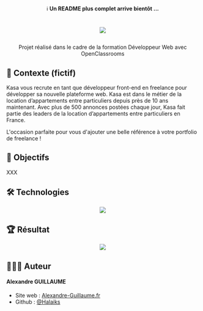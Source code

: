 <p align="center">ℹ️ <b>Un README plus complet arrive bientôt ...</b></p>

# <p align="center"><img src="kasa/src/assets/logo.png" /></p>
<p align="center">Projet réalisé dans le cadre de la formation Développeur Web avec OpenClassrooms</p>

## 🧐 Contexte (fictif)
Kasa vous recrute en tant que développeur front-end en freelance pour développer sa nouvelle plateforme web. Kasa est dans le métier de la location d’appartements entre particuliers depuis près de 10 ans maintenant. Avec plus de 500 annonces postées chaque jour, Kasa fait partie des leaders de la location d’appartements entre particuliers en France.

L'occasion parfaite pour vous d'ajouter une belle référence à votre portfolio de freelance !

## 🚀 Objectifs
XXX

## 🛠️ Technologies

<p align="center">
<img src="https://skillicons.dev/icons?i=html,css,javascript" />
</p>

## 🏆 Résultat

<p align="center"><img src="screenshots/Kasa.png" /></p>

## 🙋🏼‍♂️ Auteur

#### Alexandre GUILLAUME

- Site web : [Alexandre-Guillaume.fr](https://alexandre-guillaume.fr)
- Github : [@Halaiks](https://github.com/Halaiks)

